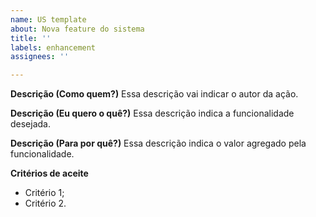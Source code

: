 ```yaml
---
name: US template
about: Nova feature do sistema
title: ''
labels: enhancement
assignees: ''

---
```


**Descrição (Como quem?)**
Essa descrição vai indicar o autor da ação.

**Descrição (Eu quero o quê?)**
Essa descrição indica a funcionalidade desejada.

**Descrição (Para por quê?)**
Essa descrição indica o valor agregado pela funcionalidade.

**Critérios de aceite**
- Critério 1;
- Critério 2.
